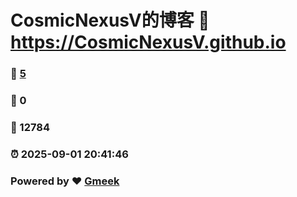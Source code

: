 # CosmicNexusV的博客 :link: https://CosmicNexusV.github.io 
### :page_facing_up: [5](https://CosmicNexusV.github.io/tag.html) 
### :speech_balloon: 0 
### :hibiscus: 12784 
### :alarm_clock: 2025-09-01 20:41:46 
### Powered by :heart: [Gmeek](https://github.com/Meekdai/Gmeek)
